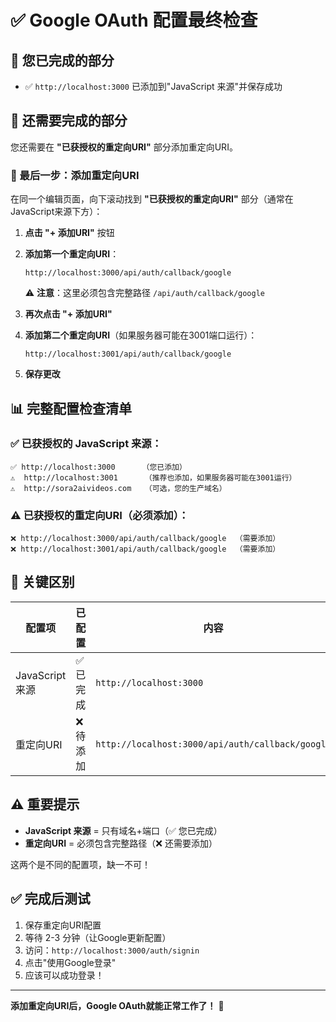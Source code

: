 # ✅ Google OAuth 配置最终检查

## 🎉 您已完成的部分

- ✅ `http://localhost:3000` 已添加到"JavaScript 来源"并保存成功

## 🔄 还需要完成的部分

您还需要在 **"已获授权的重定向URI"** 部分添加重定向URI。

### 📝 最后一步：添加重定向URI

在同一个编辑页面，向下滚动找到 **"已获授权的重定向URI"** 部分（通常在JavaScript来源下方）：

1. **点击 "+ 添加URI"** 按钮

2. **添加第一个重定向URI**：
   ```
   http://localhost:3000/api/auth/callback/google
   ```
   ⚠️ **注意**：这里必须包含完整路径 `/api/auth/callback/google`

3. **再次点击 "+ 添加URI"**

4. **添加第二个重定向URI**（如果服务器可能在3001端口运行）：
   ```
   http://localhost:3001/api/auth/callback/google
   ```

5. **保存更改**

## 📊 完整配置检查清单

### ✅ 已获授权的 JavaScript 来源：
```
✅ http://localhost:3000      （您已添加）
⚠️  http://localhost:3001      （推荐也添加，如果服务器可能在3001运行）
⚠️  http://sora2aivideos.com   （可选，您的生产域名）
```

### ⚠️ 已获授权的重定向URI（必须添加）：
```
❌ http://localhost:3000/api/auth/callback/google  （需要添加）
❌ http://localhost:3001/api/auth/callback/google  （需要添加）
```

## 🎯 关键区别

| 配置项 | 已配置 | 内容 | 位置 |
|--------|--------|------|------|
| JavaScript 来源 | ✅ 已完成 | `http://localhost:3000` | "已获授权的 JavaScript 来源" |
| 重定向URI | ❌ 待添加 | `http://localhost:3000/api/auth/callback/google` | "已获授权的重定向URI" |

## ⚠️ 重要提示

- **JavaScript 来源** = 只有域名+端口（✅ 您已完成）
- **重定向URI** = 必须包含完整路径（❌ 还需要添加）

这两个是不同的配置项，缺一不可！

## ✅ 完成后测试

1. 保存重定向URI配置
2. 等待 2-3 分钟（让Google更新配置）
3. 访问：`http://localhost:3000/auth/signin`
4. 点击"使用Google登录"
5. 应该可以成功登录！

---

**添加重定向URI后，Google OAuth就能正常工作了！** 🚀

